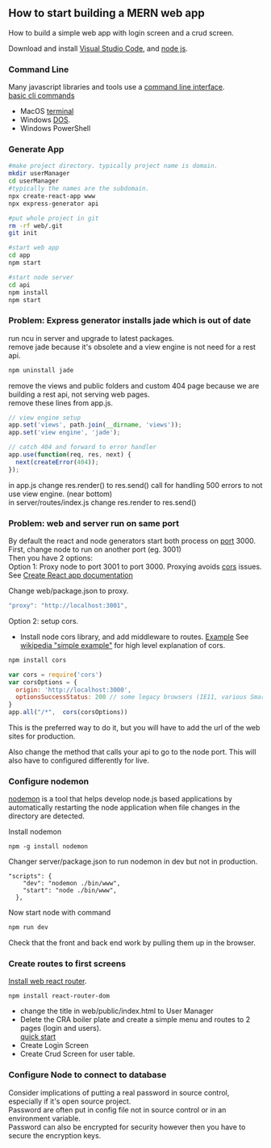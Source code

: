 ## How to start building a MERN web app
How to build a simple web app with login screen and a crud screen.  


Download and install [Visual Studio Code](https://code.visualstudio.com/download), and [node js](https://nodejs.org/en/download/).  

### Command Line
Many javascript libraries and tools use a [command line interface](https://en.wikipedia.org/wiki/Command-line_interface).  
[basic cli commands](cli.md)    
- MacOS [terminal](https://en.wikipedia.org/wiki/Terminal_(macOS)) 
- Windows [DOS](https://en.wikipedia.org/wiki/MS-DOS).  
- Windows PowerShell

### Generate App
``` zsh
#make project directory. typically project name is domain.
mkdir userManager
cd userManager
#typically the names are the subdomain.
npx create-react-app www
npx express-generator api 

#put whole project in git
rm -rf web/.git
git init

#start web app
cd app
npm start

#start node server
cd api
npm install
npm start

```

### Problem: Express generator installs jade which is out of date
run ncu in server and upgrade to latest packages.  
remove jade because it's obsolete and a view engine is not need for a rest api.  
``` zsh
npm uninstall jade
```
remove the views and public folders and custom 404 page because we are building a rest api, not serving web pages.  
remove these lines from app.js. 
```javascript
// view engine setup
app.set('views', path.join(__dirname, 'views'));
app.set('view engine', 'jade');

// catch 404 and forward to error handler
app.use(function(req, res, next) {
  next(createError(404));
});
```
in app.js change res.render() to res.send() call for handling 500 errors to not use view engine. (near bottom)  
in server/routes/index.js change res.render to res.send()  

### Problem: web and server run on same port
By default the react and node generators start both process on [port](https://en.wikipedia.org/wiki/Port_(computer_networking)) 3000.  
First, change node to run on another port (eg. 3001)  
Then you have 2 options:  
Option 1: Proxy node to port 3001 to port 3000. Proxying avoids [cors](https://developer.mozilla.org/en-US/docs/Web/HTTP/CORS)  issues. See [Create React app documentation](https://create-react-app.dev/docs/proxying-api-requests-in-development/)

Change web/package.json to proxy.  
```javascript
"proxy": "http://localhost:3001",
````
Option 2: setup cors. 
- Install node cors library, and add middleware to routes. [Example](https://expressjs.com/en/resources/middleware/cors.html) See [wikipedia "simple example"](https://en.wikipedia.org/wiki/Cross-origin_resource_sharing) for high level explanation of cors. 
``` zsh
npm install cors
```

``` javascript
var cors = require('cors')
var corsOptions = {
  origin: 'http://localhost:3000',
  optionsSuccessStatus: 200 // some legacy browsers (IE11, various SmartTVs) choke on 204
}
app.all("/*",  cors(corsOptions))
```

This is the preferred way to do it, but you will have to add the url of the web sites for production.  

Also change the method that calls your api to go to the node port. This will also have to configured differently for live.   

### Configure nodemon
[nodemon](https://nodemon.io/) is a tool that helps develop node.js based applications by automatically restarting the node application when file changes in the directory are detected.  

Install nodemon  
```
npm -g install nodemon
```

Changer server/package.json to run nodemon in dev but not in production.  
```
"scripts": {
    "dev": "nodemon ./bin/www",
    "start": "node ./bin/www",
  },
```

Now start node with command
``` zsh
npm run dev
```

Check that the front and back end work by pulling them up in the browser.  

### Create routes to first screens
[Install web react router](https://reacttraining.com/react-router/web/guides/quick-start).  
``` 
npm install react-router-dom
```
- change the title in web/public/index.html to User Manager
- Delete the CRA  boiler plate and create a simple menu and routes to 2 pages (login and users).   
[quick start](https://reacttraining.com/react-router/web/guides/quick-start)  
- Create Login Screen
- Create Crud Screen for user table.  

### Configure Node to connect to database
Consider implications of putting a real password in source control, especially if it's open source project.  
Password are often put in config file not in source control or in an environment variable.  
Password can also be encrypted for security however then you have to secure the encryption keys.  

